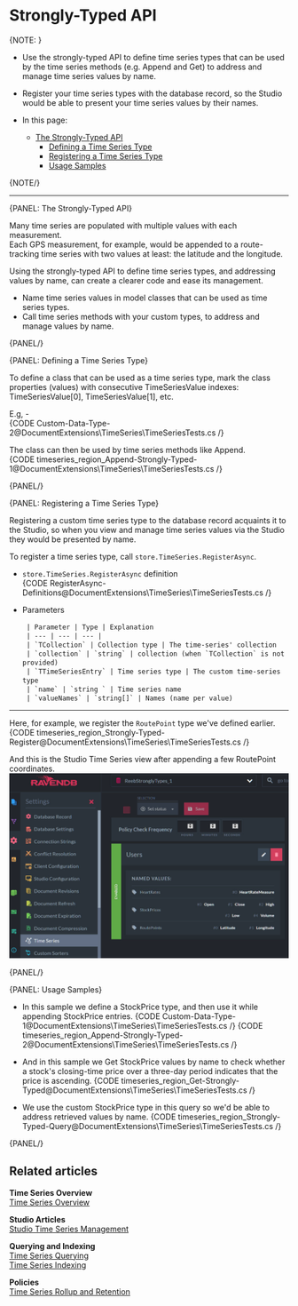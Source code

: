 ﻿# Strongly-Typed API

{NOTE: }

* Use the strongly-typed API to define time series types that can be used 
  by the time series methods (e.g. Append and Get) to address and manage 
  time series values by name.
* Register your time series types with the database record, so the Studio 
  would be able to present your time series values by their names.  

* In this page:  
  * [The Strongly-Typed API](../../../document-extensions/timeseries/client-api/strongly-typed-api#the-strongly-typed-api)  
      * [Defining a Time Series Type](../../../document-extensions/timeseries/client-api/strongly-typed-api#defining-a-time-series-type)  
      * [Registering a Time Series Type](../../../document-extensions/timeseries/client-api/strongly-typed-api#registering-a-time-series-type)  
      * [Usage Samples](../../../document-extensions/timeseries/client-api/strongly-typed-api#usage-samples)  

{NOTE/}

---

{PANEL: The Strongly-Typed API}

Many time series are populated with multiple values with each measurement.  
Each GPS measurement, for example, would be appended to a route-tracking 
time series with two values at least: the latitude and the longitude.  

Using the strongly-typed API to define time series types, and addressing 
values by name, can create a clearer code and ease its management.  

* Name time series values in model classes that can be used as time series types.  
* Call time series methods with your custom types, to address and manage values by name.  

{PANEL/}

{PANEL: Defining a Time Series Type}

To define a class that can be used as a time series type, mark the class 
properties (values) with consecutive TimeSeriesValue indexes: TimeSeriesValue[0], 
TimeSeriesValue[1], etc.  

E.g, -  
{CODE Custom-Data-Type-2@DocumentExtensions\TimeSeries\TimeSeriesTests.cs /}  

The class can then be used by time series methods like Append.  
{CODE timeseries_region_Append-Strongly-Typed-1@DocumentExtensions\TimeSeries\TimeSeriesTests.cs /}

{PANEL/}

{PANEL: Registering a Time Series Type}

Registering a custom time series type to the database record acquaints 
it to the Studio, so when you view and manage time series values via the Studio 
they would be presented by name.  

To register a time series type, call `store.TimeSeries.RegisterAsync`.  

* `store.TimeSeries.RegisterAsync` definition  
   {CODE RegisterAsync-Definitions@DocumentExtensions\TimeSeries\TimeSeriesTests.cs /}  

* Parameters  

       | Parameter | Type | Explanation 
       | --- | --- | --- |
       | `TCollection` | Collection type | The time-series' collection  
       | `collection` | `string` | collection (when `TCollection` is not provided)
       | `TTimeSeriesEntry` | Time series type | The custom time-series type 
       | `name` | `string ` | Time series name 
       | `valueNames` | `string[]` | Names (name per value) 

---

Here, for example, we register the `RoutePoint` type we've defined earlier.
{CODE timeseries_region_Strongly-Typed-Register@DocumentExtensions\TimeSeries\TimeSeriesTests.cs /}  

And this is the Studio Time Series view after appending a few RoutePoint coordinates.  
!["Studio Time Series View"](images/time-series-view-coordinates.png "Studio Time Series View")


{PANEL/}

{PANEL: Usage Samples}

* In this sample we define a StockPrice type, and then use it while 
  appending StockPrice entries.
  {CODE Custom-Data-Type-1@DocumentExtensions\TimeSeries\TimeSeriesTests.cs /}
  {CODE timeseries_region_Append-Strongly-Typed-2@DocumentExtensions\TimeSeries\TimeSeriesTests.cs /}

* And in this sample we Get StockPrice values by name to check whether a stock's closing-time 
  price over a three-day period indicates that the price is ascending.
   {CODE timeseries_region_Get-Strongly-Typed@DocumentExtensions\TimeSeries\TimeSeriesTests.cs /}

* We use the custom StockPrice type in this query so we'd be able to 
  address retrieved values by name.
   {CODE timeseries_region_Strongly-Typed-Query@DocumentExtensions\TimeSeries\TimeSeriesTests.cs /}

{PANEL/}


## Related articles

**Time Series Overview**  
[Time Series Overview](../../../document-extensions/timeseries/overview)  

**Studio Articles**  
[Studio Time Series Management](../../../studio/database/document-extensions/time-series)  

**Querying and Indexing**  
[Time Series Querying](../../../document-extensions/timeseries/querying/overview-and-syntax)  
[Time Series Indexing](../../../document-extensions/timeseries/indexing)  

**Policies**  
[Time Series Rollup and Retention](../../../document-extensions/timeseries/rollup-and-retention)  
